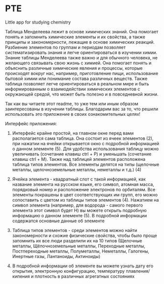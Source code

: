 # PTE
Little app for studying chemistry


Таблица Менделеева лежит в основе химических знаний. Она помогает понять и запомнить химические элементы и их свойства, а также принципы и закономерности, лежащие в основе химических реакций. Разбиение элементов по группам и периодам позволяет систематизировать знания и легче ориентироваться в изучении химии. Знание таблицы Менделеева также важно и для обычного человека, не желающего связывать свою жизнь с химией. Она помогает понять и объяснить различные химические явления и процессы, которые происходят вокруг нас, например, приготовление пищи, использование бытовой химии или понимание состава различных веществ. Также таблица позволяет легче ориентироваться в реальном мире и быть информированным о взаимодействии химических элементов с окружающей средой, что может быть полезно и в повседневной жизни.

Так как вы читаете этот readme, то уже тем или иным образом заинтересованы в изучении таблицы.
Благодарим вас за то, что решили использовать это приложение в своих ознакомительных целях!

Интерфейс приложения:
1. Интерфейс крайне простой, на главном окне перед вами располагается сама таблица. Она состоит из ячеек элементов (2), при нажатии на ячейки открывается окно с подробной информацией о данном элементе (5). Для удобства использования таблицу можно увеличивать (сочетание клавиш ctrl + P) и уменьшать (сочетание клавиш ctrl + M). Также над таблицей элементов расположена таблица типов элементов. Все элементы делятся на типы (щелочные металлы, щелочноземельные металлы, неметаллы и т.д.) (4)

2. Ячейка элемента - квадратный слот с такой информацией, как название элемента на русском языке, его символ, атомная масса, порядковый номер и расположение электронов по орбиталям. Все элементы покрашены в цвет соответствующих им групп, его можно сопоставить с цветом из таблицы типов элементов (4).  Нажатием на символ элемента (например, для водорода - самого первого элемента этот символ будет H) вы можете открыть подробную информацию о данном элементе (5). В подробной информации содержатся основные данные об элементе

3. Таблица типов элементов - среди элементов можно найти закономерности и схожие физические свойства, чтобы было проще запомнить их все люди разделили их на 10 типов (Щелочные металлы, Щёлочноземельные металлы, Переходные металлы, Постпереходные металлы, Полуметаллы, Неметаллы, Галогены, Инертные газы, Лантаноиды, Актиноиды)
   
4. В подробной информации об элементе вы можете узнать дату его открытия, электронную конфигурацию, температуру плавления/кипения и плотность в различных агрегатных состояниях
